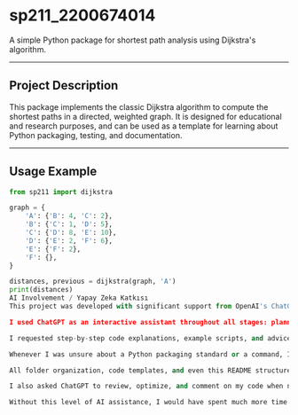 # sp211_2200674014

A simple Python package for shortest path analysis using Dijkstra's algorithm.

---

## Project Description

This package implements the classic Dijkstra algorithm to compute the shortest paths in a directed, weighted graph. It is designed for educational and research purposes, and can be used as a template for learning about Python packaging, testing, and documentation.

---

## Usage Example

```python
from sp211 import dijkstra

graph = {
    'A': {'B': 4, 'C': 2},
    'B': {'C': 1, 'D': 5},
    'C': {'D': 8, 'E': 10},
    'D': {'E': 2, 'F': 6},
    'E': {'F': 2},
    'F': {},
}

distances, previous = dijkstra(graph, 'A')
print(distances)
AI Involvement / Yapay Zeka Katkısı
This project was developed with significant support from OpenAI's ChatGPT.

I used ChatGPT as an interactive assistant throughout all stages: planning the package structure, writing functions, debugging, creating test cases, and preparing documentation.

I requested step-by-step code explanations, example scripts, and advice for best practices, and I received ready-to-use code blocks and terminal commands.

Whenever I was unsure about a Python packaging standard or a command, I described my issue and got direct, actionable answers from ChatGPT.

All folder organization, code templates, and even this README structure were created with ChatGPT’s guidance.

I also asked ChatGPT to review, optimize, and comment on my code when needed.

Without this level of AI assistance, I would have spent much more time and possibly missed out on many best practices in modern Python package development.
